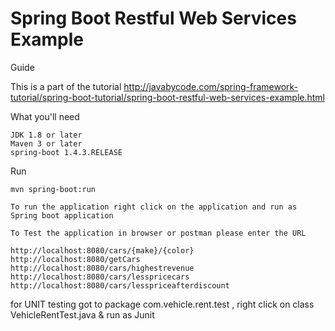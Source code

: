 # Spring Boot Restful Web Services Example

Guide

This is a part of the tutorial http://javabycode.com/spring-framework-tutorial/spring-boot-tutorial/spring-boot-restful-web-services-example.html

What you'll need

    JDK 1.8 or later
    Maven 3 or later
    spring-boot 1.4.3.RELEASE


Run

    mvn spring-boot:run

    To run the application right click on the application and run as Spring boot application

    To Test the application in browser or postman please enter the URL
    
    http://localhost:8080/cars/{make}/{color} 
    http://localhost:8080/getCars
    http://localhost:8080/cars/highestrevenue
    http://localhost:8080/cars/lesspricecars
    http://localhost:8080/cars/lesspriceafterdiscount


for UNIT testing got to package com.vehicle.rent.test , right click on class VehicleRentTest.java & run as Junit

